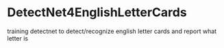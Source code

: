 # DetectNet4EnglishLetterCards
training detectnet to detect/recognize english letter cards and report what letter is 
